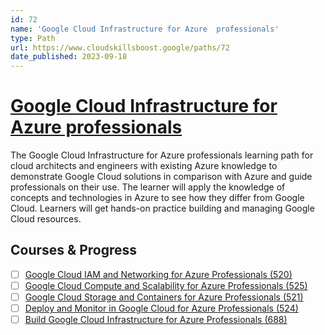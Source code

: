 ```yaml
---
id: 72
name: 'Google Cloud Infrastructure for Azure  professionals'
type: Path
url: https://www.cloudskillsboost.google/paths/72
date_published: 2023-09-18
---
```


# [Google Cloud Infrastructure for Azure  professionals](https://www.cloudskillsboost.google/paths/72)

The Google Cloud Infrastructure for Azure professionals learning path for cloud architects and engineers with existing Azure knowledge to demonstrate Google Cloud solutions in comparison with Azure and guide professionals on their use. The learner will apply the knowledge of concepts and technologies in Azure to see how they differ from Google Cloud. Learners will get hands-on practice building and managing Google Cloud resources.

## Courses & Progress

* [ ] [Google Cloud IAM and Networking for Azure Professionals (520)](../courses/Google-Cloud-IAM-and-Networking-for-Azure-Professionals.md)
* [ ] [Google Cloud Compute and Scalability for Azure Professionals (525)](../courses/Google-Cloud-Compute-and-Scalability-for-Azure-Professionals.md)
* [ ] [Google Cloud Storage and Containers for Azure Professionals (521)](../courses/Google-Cloud-Storage-and-Containers-for-Azure-Professionals.md)
* [ ] [Deploy and Monitor in Google Cloud for Azure Professionals (524)](../courses/Deploy-and-Monitor-in-Google-Cloud-for-Azure-Professionals.md)
* [ ] [Build Google Cloud Infrastructure for Azure Professionals (688)](../courses/Build-Google-Cloud-Infrastructure-for-Azure-Professionals.md)
